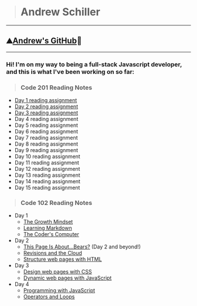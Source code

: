 > # Andrew Schiller

***
## ⛰️[Andrew's GitHub](https://github.com/schillerandrew)🌲

***

### Hi! I'm on my way to being a full-stack Javascript developer, and this is what I've been working on so far:

> ### Code 201 Reading Notes

- [Day 1 reading assignment](https://schillerandrew.github.io/reading-notes/class-01)
- [Day 2 reading assignment](https://schillerandrew.github.io/reading-notes/class-02)
- [Day 3 reading assignment](https://schillerandrew.github.io/reading-notes/class-03)
- Day 4 reading assignment
- Day 5 reading assignment
- Day 6 reading assignment
- Day 7 reading assignment
- Day 8 reading assignment
- Day 9 reading assignment
- Day 10 reading assignment
- Day 11 reading assignment
- Day 12 reading assignment
- Day 13 reading assignment
- Day 14 reading assignment
- Day 15 reading assignment

> ### Code 102 Reading Notes

- Day 1
  - [The Growth Mindset](https://schillerandrew.github.io/reading-notes/growth-mindset)
  - [Learning Markdown](https://schillerandrew.github.io/reading-notes/01read-learning-markdown)
  - [The Coder's Computer](https://schillerandrew.github.io/reading-notes/02read-coders-computer)
- Day 2
  - [This Page Is About...Bears?](https://schillerandrew.github.io/04-lab-wireframing/index.html) (Day 2 and beyond!)
  - [Revisions and the Cloud](https://schillerandrew.github.io/reading-notes/03read-revisions-cloud)
  - [Structure web pages with HTML](https://schillerandrew.github.io/reading-notes/04read-structure-pages)
- Day 3
  - [Design web pages with CSS](05read-design-css)
  - [Dynamic web pages with JavaScript](06read-dynamic-javascript)
- Day 4
  - [Programming with JavaScript](07read-programming-js)
  - [Operators and Loops](08read-operators-loops)